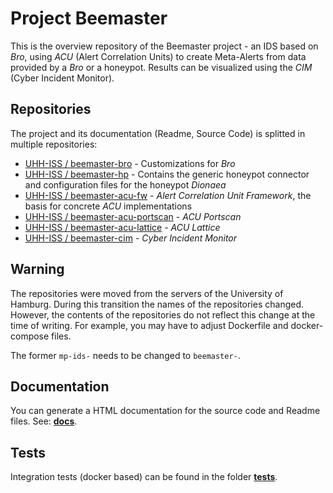 Project Beemaster
==================================================

This is the overview repository of the Beemaster project - an IDS based on
*Bro*, using *ACU* (Alert Correlation Units) to create Meta-Alerts from data
provided by a *Bro* or a honeypot. Results can be visualized using the *CIM*
(Cyber Incident Monitor).

## Repositories

The project and its documentation (Readme, Source Code) is splitted in multiple repositories:

* [UHH-ISS / beemaster-bro](https://github.com/UHH-ISS/beemaster-bro) - Customizations for *Bro*
* [UHH-ISS / beemaster-hp](https://github.com/UHH-ISS/beemaster-hp) - Contains the generic honeypot connector and configuration files for the honeypot *Dionaea*
* [UHH-ISS / beemaster-acu-fw](https://github.com/UHH-ISS/beemaster-acu-fw) - *Alert Correlation Unit Framework*, the basis for concrete *ACU* implementations
* [UHH-ISS / beemaster-acu-portscan](https://github.com/UHH-ISS/beemaster-acu) - *ACU Portscan*
* [UHH-ISS / beemaster-acu-lattice](https://github.com/UHH-ISS/beemaster-acu) - *ACU Lattice*
* [UHH-ISS / beemaster-cim](https://github.com/UHH-ISS/beemaster-cim) - *Cyber Incident Monitor*


## Warning

The repositories were moved from the servers of the University of Hamburg.
During this transition the names of the repositories changed. However, the
contents of the repositories do not reflect this change at the time of writing.
For example, you may have to adjust Dockerfile and docker-compose files.

The former `mp-ids-` needs to be changed to `beemaster-`.


## Documentation

You can generate a HTML documentation for the source code and Readme files.
See: **[docs](docs)**.


## Tests

Integration tests (docker based) can be found in the folder [**tests**](tests).
